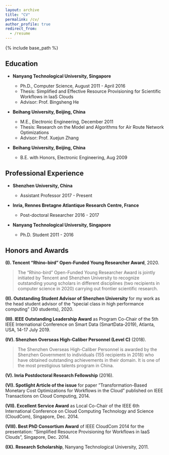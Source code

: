 ```yaml
---
layout: archive
title: "CV"
permalink: /cv/
author_profile: true
redirect_from:
  - /resume
---
```


{% include base_path %}

Education
---

* **Nanyang Technological University, Singapore**

  * Ph.D., Computer Science, August 2011 - April 2016
  * Thesis: Simplified and Effective Resource Provisioning for Scientific Workflows in IaaS Clouds
  * Advisor: Prof. Bingsheng He

* **Beihang University, Beijing, China**
  * M.E., Electronic Engineering, December 2011
  * Thesis: Research on the Model and Algorithms for Air Route Network Optimizations
  * Advisor: Prof. Xuejun Zhang

* **Beihang University, Beijing, China**
  * B.E. with Honors, Electronic Engineering, Aug 2009

Professional Experience
---

* **Shenzhen University, China**
  * Assistant Professor 2017 - Present

* **Inria, Rennes Bretagne Atlantique Research Centre, France**
  * Post-doctoral Researcher 2016 - 2017

* **Nanyang Technological University, Singapore**
  * Ph.D. Student 2011 - 2016
  
Honors and Awards
--

**(I). Tencent “Rhino-bird” Open-Funded Young Researcher Award**, 2020.

> The “Rhino-bird” Open-Funded Young Researcher Award is jointly initiated by Tencent and Shenzhen University to recognize outstanding young scholars in different disciplines (two recipients in
computer science in 2020) carrying out frontier scientific research.

**(II). Outstanding Student Advisor of Shenzhen University** for my work as the head student advisor of
the “special class in high performance computing” (30 students), 2020.

**(III). IEEE Outstanding Leadership Award** as Program Co-Chair of the 5th IEEE International Conference
on Smart Data (SmartData-2019), Atlanta, USA, 14-17 July 2019.

**(IV). Shenzhen Overseas High-Caliber Personnel (Level C)** (2018).

> The Shenzhen Overseas High-Caliber Personnel is awarded by the Shenzhen Government to individuals (155 recipients in 2018) who have obtained outstanding achievements in their domain. It is one of the most prestigious talents program in China.

**(V). Inria Postdoctoral Research Fellowship** (2016).

**(VI). Spotlight Article of the issue** for paper ”Transformation-Based Monetary Cost Optimizations for
Workflows in the Cloud” published on IEEE Transactions on Cloud Computing, 2014.

**(VII). Excellent Service Award** as Local Co-Chair of the IEEE 6th International Conference on Cloud Computing Technology and Science (CloudCom), Singapore, Dec. 2014.

**(VIII). Best PhD Consortium Award** of IEEE CloudCom 2014 for the presentation: ”Simplified Resource
Provisioning for Workflows in IaaS Clouds”, Singapore, Dec. 2014.

**(IX). Research Scholarship**, Nanyang Technological University, 2011.

